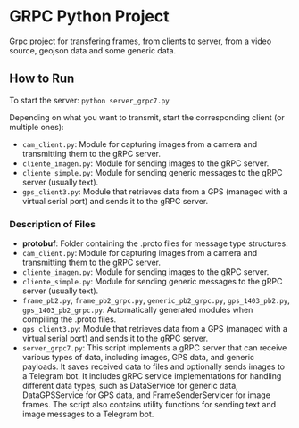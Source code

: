 # GRPC Python Project
Grpc project for transfering frames, from clients to server, from a video source, geojson data and some generic data.

## How to Run

To start the server: `python server_grpc7.py`

Depending on what you want to transmit, start the corresponding client (or multiple ones):
- `cam_client.py`: Module for capturing images from a camera and transmitting them to the gRPC server.
- `cliente_imagen.py`: Module for sending images to the gRPC server.
- `cliente_simple.py`: Module for sending generic messages to the gRPC server (usually text).
- `gps_client3.py`: Module that retrieves data from a GPS (managed with a virtual serial port) and sends it to the gRPC server.

### Description of Files

- **protobuf**: Folder containing the .proto files for message type structures.
- `cam_client.py`: Module for capturing images from a camera and transmitting them to the gRPC server.
- `cliente_imagen.py`: Module for sending images to the gRPC server.
- `cliente_simple.py`: Module for sending generic messages to the gRPC server (usually text).
- `frame_pb2.py`, `frame_pb2_grpc.py`, `generic_pb2_grpc.py`, `gps_1403_pb2.py`, `gps_1403_pb2_grpc.py`: Automatically generated modules when compiling the .proto files.
- `gps_client3.py`: Module that retrieves data from a GPS (managed with a virtual serial port) and sends it to the gRPC server.
- `server_grpc7.py`: This script implements a gRPC server that can receive various types of data, including images, GPS data, and generic payloads. It saves received data to files and optionally sends images to a Telegram bot. It includes gRPC service implementations for handling different data types, such as DataService for generic data, DataGPSService for GPS data, and FrameSenderServicer for image frames. The script also contains utility functions for sending text and image messages to a Telegram bot.
